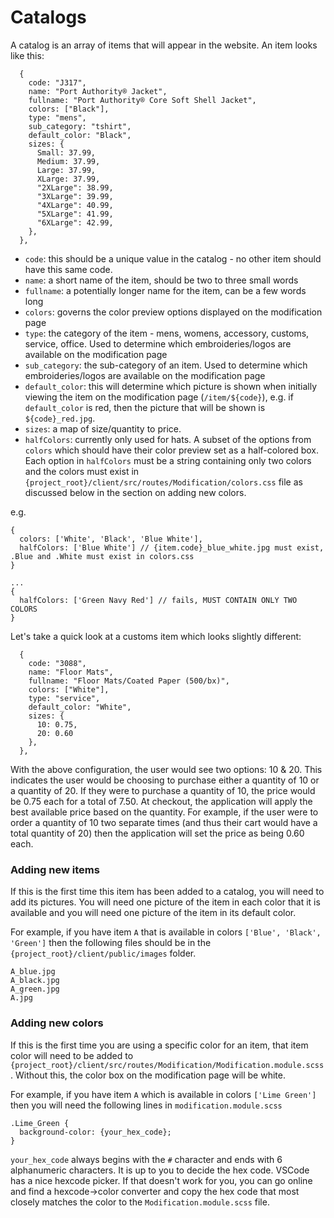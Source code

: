 # Catalogs

A catalog is an array of items that will appear in the website. An item looks like this:

```
  {
    code: "J317",
    name: "Port Authority® Jacket",
    fullname: "Port Authority® Core Soft Shell Jacket",
    colors: ["Black"],
    type: "mens",
    sub_category: "tshirt",
    default_color: "Black",
    sizes: {
      Small: 37.99,
      Medium: 37.99,
      Large: 37.99,
      XLarge: 37.99,
      "2XLarge": 38.99,
      "3XLarge": 39.99,
      "4XLarge": 40.99,
      "5XLarge": 41.99,
      "6XLarge": 42.99,
    },
  },
```

- `code`: this should be a unique value in the catalog - no other item should have this same code.
- `name`: a short name of the item, should be two to three small words
- `fullname`: a potentially longer name for the item, can be a few words long
- `colors`: governs the color preview options displayed on the modification page
- `type`: the category of the item - mens, womens, accessory, customs, service, office. Used to determine which embroideries/logos are available on the modification page
- `sub_category`: the sub-category of an item. Used to determine which embroideries/logos are available on the modification page
- `default_color`: this will determine which picture is shown when initially viewing the item on the modification page (`/item/${code}`), e.g. if `default_color` is red, then the picture that will be shown is `${code}_red.jpg`.
- `sizes`: a map of size/quantity to price.
- `halfColors`: currently only used for hats. A subset of the options from `colors` which should have their color preview set as a half-colored box. Each option in `halfColors` must be a string containing only two colors and the colors must exist in `{project_root}/client/src/routes/Modification/colors.css` file as discussed below in the section on adding new colors. 

e.g.
```
{
  colors: ['White', 'Black', 'Blue White'],
  halfColors: ['Blue White'] // {item.code}_blue_white.jpg must exist, .Blue and .White must exist in colors.css
}

...
{
  halfColors: ['Green Navy Red'] // fails, MUST CONTAIN ONLY TWO COLORS
}
```

Let's take a quick look at a customs item which looks slightly different:

```
  {
    code: "3088",
    name: "Floor Mats",
    fullname: "Floor Mats/Coated Paper (500/bx)",
    colors: ["White"],
    type: "service",
    default_color: "White",
    sizes: {
      10: 0.75,
      20: 0.60
    },
  },
```

With the above configuration, the user would see two options: 10 & 20. This indicates the user would be choosing to purchase either a quantity of 10 or a quantity of 20. If they were to purchase a quantity of 10, the price would be 0.75 each for a total of 7.50. At checkout, the application will apply the best available price based on the quantity. For example, if the user were to order a quantity of 10 two separate times (and thus their cart would have a total quantity of 20) then the application will set the price as being 0.60 each.


### Adding new items

If this is the first time this item has been added to a catalog, you will need to add its pictures. You will need one picture of the item in each color that it is available and you will need one picture of the item in its default color.

For example, if you have item `A` that is available in colors `['Blue', 'Black', 'Green']` then the following files should be in the `{project_root}/client/public/images` folder.

```
A_blue.jpg
A_black.jpg
A_green.jpg
A.jpg
```

### Adding new colors

If this is the first time you are using a specific color for an item, that item color will need to be added to `{project_root}/client/src/routes/Modification/Modification.module.scss`. Without this, the color box on the modification page will be white.

For example, if you have item `A` which is available in colors `['Lime Green']` then you will need the following lines in `modification.module.scss`

```
.Lime_Green {
  background-color: {your_hex_code};
}
```

`your_hex_code` always begins with the `#` character and ends with 6 alphanumeric characters. It is up to you to decide the hex code. VSCode has a nice hexcode picker. If that doesn't work for you, you can go online and find a hexcode->color converter and copy the hex code that most closely matches the color to the `Modification.module.scss` file.
